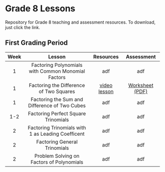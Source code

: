 # Grade 8 Lessons
Repository for Grade 8 teaching and assessment resources. To download, just click the link.

## First Grading Period
|Week | Lesson | Resources | Assessment |
| :---: | :---: | :---: | :---: |
|1 | Factoring Polynomials with Common Monomial Factors | adf | adf |
|1 | Factoring the Difference of Two Squares | [video lesson](https://github.com/cityofsmiles/Grade8Lessons/raw/assets/1st-grading/resources/factoring-the-difference-of-two-squares.mp4) | [Worksheet (PDF)](https://github.com/cityofsmiles/Grade8Lessons/raw/assets/1st-grading/assessment/Factoring-the-Difference-of-Two-Squares.pdf) |
|1 | Factoring the Sum and Difference of Two Cubes | adf | adf |
|1-2 | Factoring Perfect Square Trinomials | adf | adf |
|2 | Factoring Trinomials with 1 as Leading Coefficent | adf | adf |
|2 | Factoring General Trinomials | adf | adf |
|2 | Problem Solving on Factors of Polynomials | adf | adf |


